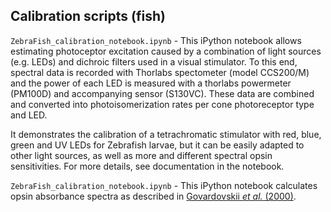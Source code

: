 ## Calibration scripts (fish)

`ZebraFish_calibration_notebook.ipynb` - This iPython notebook allows estimating photoceptor excitation caused by a combination of light sources (e.g. LEDs) and dichroic filters used in a visual stimulator. To this end, spectral data is recorded with Thorlabs spectometer (model CCS200/M) and the power of each LED is measured with a thorlabs powermeter (PM100D) and accompanying sensor (S130VC). These data are combined and converted into photoisomerization rates per cone photoreceptor type and LED.

It demonstrates the calibration of a tetrachromatic stimulator with red, blue, green and UV LEDs for Zebrafish larvae, but it can be easily adapted to other light sources, as well as more and different spectral opsin sensitivities. For more details, see documentation in the notebook.

`ZebraFish_calibration_notebook.ipynb` - This iPython notebook calculates opsin absorbance spectra as described in [Govardovskii *et al.* (2000)](https://www.cambridge.org/core/journals/visual-neuroscience/article/in-search-of-the-visual-pigment-template/A4738E821720092B7F5A233C4AB4962B).
